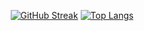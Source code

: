 <div align="center">
  
  [![GitHub Streak](http://github-readme-streak-stats.herokuapp.com?user=Hadi-loo&theme=dracula&hide_border=true)](https://git.io/streak-stats)
  [![Top Langs](https://github-readme-stats.vercel.app/api/top-langs/?username=hadi-loo&layout=compact&theme=dracula&langs_count=12)](https://github.com/anuraghazra/github-readme-stats)
  
</div>
